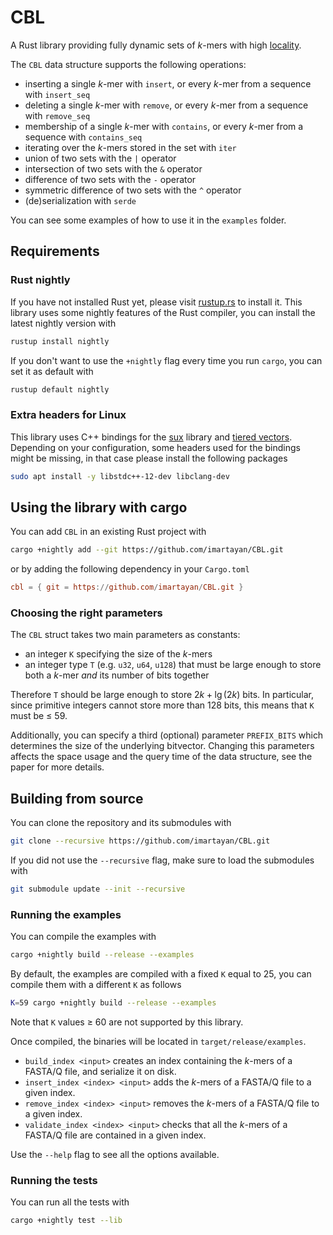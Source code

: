 # CBL

A Rust library providing fully dynamic sets of *k*-mers with high [locality](https://en.wikipedia.org/wiki/Locality_of_reference).

The `CBL` data structure supports the following operations:
- inserting a single *k*-mer with `insert`, or every *k*-mer from a sequence with `insert_seq`
- deleting a single *k*-mer with `remove`, or every *k*-mer from a sequence with `remove_seq`
- membership of a single *k*-mer with `contains`, or every *k*-mer from a sequence with `contains_seq`
- iterating over the *k*-mers stored in the set with `iter`
- union of two sets with the `|` operator
- intersection of two sets with the `&` operator
- difference of two sets with the `-` operator
- symmetric difference of two sets with the `^` operator
- (de)serialization with `serde`

You can see some examples of how to use it in the `examples` folder.

## Requirements

### Rust nightly

If you have not installed Rust yet, please visit [rustup.rs](https://rustup.rs/) to install it.
This library uses some nightly features of the Rust compiler, you can install the latest nightly version with
```sh
rustup install nightly
```

If you don't want to use the `+nightly` flag every time you run `cargo`, you can set it as default with
```sh
rustup default nightly
```

### Extra headers for Linux

This library uses C++ bindings for the [sux](https://github.com/vigna/sux) library and [tiered vectors](https://github.com/mettienne/tiered-vector).
Depending on your configuration, some headers used for the bindings might be missing, in that case please install the following packages
```sh
sudo apt install -y libstdc++-12-dev libclang-dev
```

## Using the library with cargo

You can add `CBL` in an existing Rust project with
```sh
cargo +nightly add --git https://github.com/imartayan/CBL.git
```
or by adding the following dependency in your `Cargo.toml`
```toml
cbl = { git = https://github.com/imartayan/CBL.git }
```

### Choosing the right parameters

The `CBL` struct takes two main parameters as constants:
- an integer `K` specifying the size of the *k*-mers
- an integer type `T` (e.g. `u32`, `u64`, `u128`) that must be large enough to store both a *k*-mer *and* its number of bits together

Therefore `T` should be large enough to store $2k + \lg(2k)$ bits.
In particular, since primitive integers cannot store more than 128 bits, this means that `K` must be ≤ 59.

Additionally, you can specify a third (optional) parameter `PREFIX_BITS` which determines the size of the underlying bitvector.
Changing this parameters affects the space usage and the query time of the data structure, see the paper for more details.

## Building from source

You can clone the repository and its submodules with
```sh
git clone --recursive https://github.com/imartayan/CBL.git
```

If you did not use the `--recursive` flag, make sure to load the submodules with
```sh
git submodule update --init --recursive
```

### Running the examples

You can compile the examples with
```sh
cargo +nightly build --release --examples
```

By default, the examples are compiled with a fixed `K` equal to 25, you can compile them with a different `K` as follows
```sh
K=59 cargo +nightly build --release --examples
```
Note that `K` values ≥ 60 are not supported by this library.

Once compiled, the binaries will be located in `target/release/examples`.
- `build_index <input>` creates an index containing the *k*-mers of a FASTA/Q file, and serialize it on disk.
- `insert_index <index> <input>` adds the *k*-mers of a FASTA/Q file to a given index.
- `remove_index <index> <input>` removes the *k*-mers of a FASTA/Q file to a given index.
- `validate_index <index> <input>` checks that all the *k*-mers of a FASTA/Q file are contained in a given index.

Use the `--help` flag to see all the options available.

### Running the tests

You can run all the tests with
```sh
cargo +nightly test --lib
```
